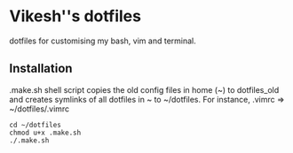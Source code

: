 # Vikesh''s dotfiles

dotfiles for customising my bash, vim and terminal.

## Installation

.make.sh shell script copies the old config files in home (~) to dotfiles_old and creates symlinks of all dotfiles in ~ to ~/dotfiles. For instance, .vimrc => ~/dotfiles/.vimrc

```
cd ~/dotfiles
chmod u+x .make.sh
./.make.sh
```

